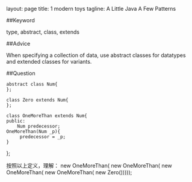 layout: page 
title: 1 modern toys
tagline: A Little Java A Few Patterns

##Keyword

type, abstract, class, extends

##Advice

When specifying a collection of data, use abstract classes for datatypes and extended classes for variants. 

##Question

    abstract class Num{
    };

    class Zero extends Num{
    };

    class OneMoreThan extends Num{
    public:
      	Num predecessor;
	OneMoreThan(Num _p){
	     predecessor = _p;
	}
   };

   
   按照以上定义，理解：
   new OneMoreThan(
	     new OneMoreThan(
	         new OneMoreThan(
		       new OneMoreThan(
			         new Zero()))));
